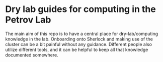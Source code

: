 # Dry lab guides for computing in the Petrov Lab

The main aim of this repo is to have a central place for dry-lab/computing knowledge in the lab. Onboarding onto Sherlock and making use of the cluster can be a bit painful without any guidance. Different people also utilize different tools, and it can be helpful to keep all that knowledge documented somewhere.
